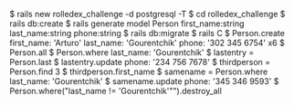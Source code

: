 $ rails new rolledex_challenge -d postgresql -T
$ cd rolledex_challenge
$ rails db:create
$ rails generate model Person first_name:string last_name:string phone:string
$ rails db:migrate
$ rails C
$ Person.create first_name: 'Arturo' last_name: 'Gourentchik' phone: '302 345 6754'
x6
$ Person.all
$ Person.where last_name: 'Gourentchik'
$ lastentry = Person.last
$ lastentry.update phone: '234 756 7678'
$ thirdperson = Person.find 3
$ thirdperson.first_name
$ samename = Person.where last_name: 'Gourentchik'
$ samename.update phone: '345 346 9593'
$ Person.where("last_name != 'Gourentchik'"").destroy_all
